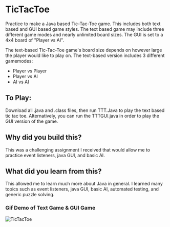 # TicTacToe
 Practice to make a Java based Tic-Tac-Toe game. This includes both text based and GUI based game styles. The text based game may include three different game modes and nearly unlimited board sizes. The GUI is set to a 4x4 board of "Player vs AI".  
  
The text-based Tic-Tac-Toe game's board size depends on however large the player would like to play on. The text-based version includes 3 different gamemodes:
- Player vs Player
- Player vs AI
- AI vs AI  

## To Play: 
Download all .java and .class files, then run TTT.Java to play the text based tic tac toe. Alternatively, you can run the TTTGUI.java in order to play the GUI version of the game.

## Why did you build this?
This was a challenging assignment I received that would allow me to practice event listeners, java GUI, and basic AI.
 
## What did you learn from this?
This allowed me to learn much more about Java in general. I learned many topics such as event listeners, java GUI, basic AI, automated testing, and generic puzzle solving.

### Gif Demo of Text Game & GUI Game
![TicTacToe](https://user-images.githubusercontent.com/57194224/130884808-4d51c10e-7288-43a9-a86e-9067dbf5f602.gif)
